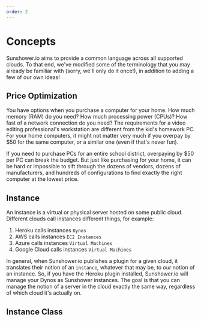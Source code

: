 ```yaml
---
order: 2
---
```

# Concepts

Sunshower.io aims to provide a common language across all supported clouds.  To that end, we've modified some of the terminology
that you may already be familiar with (sorry, we'll only do it once!), in addition to adding a few of our own ideas!

## Price Optimization

You have options when you purchase a computer for your home.  How much memory (RAM) do you need?  How much processing power (CPUs)?  How fast of a network connection do you need?
The requirements for a video editing professional's workstation are different from the kid's homework PC.  For your home computers, 
it might not matter very much if you overpay by $50 for the same computer, or a similar one (even if that's never fun).

If you need to purchase PCs for an entire school district, overpaying by $50 per PC can break the budget.  But just like purchasing
for your home, it can be hard or impossible to sift through the dozens of vendors, dozens of manufacturers, 
and hundreds of configurations to find exactly the right computer at the lowest price.





## Instance

An instance is a virtual or physical server hosted on some public cloud.  Different clouds call instances different things, for example:
1. Heroku calls instances `Dynos`
1. AWS calls instances `EC2 Instances`
1. Azure calls instances `Virtual Machines`
1. Google Cloud calls instances `Virtual Machines`


In general, when Sunshower.io publishes a plugin for a given cloud, it translates their notion of an `instance`, whatever
that may be, to _our_ notion of an instance.  So, if you have the Heroku plugin installed, Sunshower.io will manage your Dynos 
as Sunshower instances.  The goal is that you can manage the notion of a server in the cloud exactly the same way, regardless of which
cloud it's actually on.




## Instance Class


